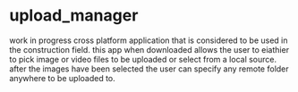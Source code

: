 # upload_manager
work in progress cross platform application that is considered to be used in the construction field. this app when downloaded allows the user to eiathier to pick image or video files to be uploaded or select from a local source. after the images have been selected the user can specify any remote folder anywhere to be uploaded to. 
